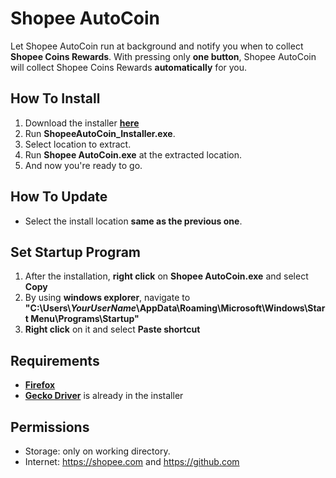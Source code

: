 # Shopee AutoCoin
Let Shopee AutoCoin run at background and notify you when to collect **Shopee Coins Rewards**. With pressing only **one button**, Shopee AutoCoin will collect Shopee Coins Rewards **automatically** for you.
## How To Install
1. Download the installer [**here**](https://github.com/Zigatronz/Shopee-AutoCoin/releases)
2. Run **ShopeeAutoCoin_Installer.exe**.
3. Select location to extract.
4. Run **Shopee AutoCoin.exe** at the extracted location.
5. And now you're ready to go.
## How To Update
- Select the install location **same as the previous one**.
## Set Startup Program
1. After the installation, **right click** on **Shopee AutoCoin.exe** and select **Copy**
2. By using **windows explorer**, navigate to **"C:\\Users\\*YourUserName*\\AppData\\Roaming\\Microsoft\\Windows\\Start Menu\\Programs\\Startup"**
3. **Right click** on it and select **Paste shortcut**
## Requirements
- [**Firefox**](https://www.mozilla.org/)
- [**Gecko Driver**](https://github.com/mozilla/geckodriver/releases) is already in the installer
## Permissions
- Storage: only on working directory.
- Internet: https://shopee.com and https://github.com
